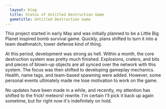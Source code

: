 ```yaml
---
  layout: blog
  title: Status of Untitled Destruction Game
  gametitle: Untitled Destruction Game
---
```


This project started in early May and was initially planned to be a Little Big Planet inspired bomb survival game. Quickly, plans shifted to turn it into a team deathmatch, tower defense kind of thing. 

At this period, development was strong as hell. Within a month, the core destruction system was pretty much finished. Explosions, craters, and bits and pieces of blown-up objects are all synced over the network with this system. The focus was then shifted to developing gameplay mechanics. Health, name tags, and team-based spawning were added. However, some personal events ultimately made me lose motivation to work on the game. 

No updates have been made in a while, and recently, my attention has shifted to the frick! meteors! rewrite. I'm certain I'll pick it back up again sometime, but for right now it's indefinitely on hold.
